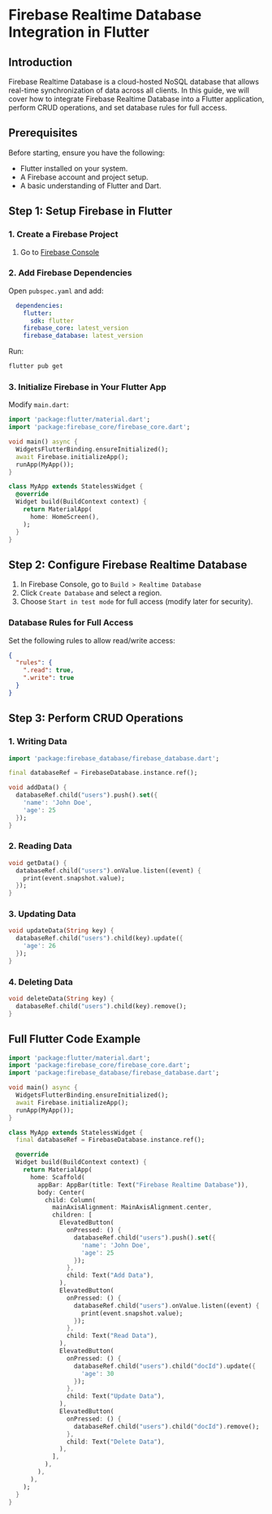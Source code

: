 # Firebase Realtime Database Integration in Flutter

## Introduction
Firebase Realtime Database is a cloud-hosted NoSQL database that allows real-time synchronization of data across all clients. In this guide, we will cover how to integrate Firebase Realtime Database into a Flutter application, perform CRUD operations, and set database rules for full access.

## Prerequisites
Before starting, ensure you have the following:
- Flutter installed on your system.
- A Firebase account and project setup.
- A basic understanding of Flutter and Dart.

## Step 1: Setup Firebase in Flutter

### 1. Create a Firebase Project
1. Go to [Firebase Console](https://console.firebase.google.com/)

### 2. Add Firebase Dependencies
Open `pubspec.yaml` and add:
```yaml
  dependencies:
    flutter:
      sdk: flutter
    firebase_core: latest_version
    firebase_database: latest_version
```
Run:
```sh
flutter pub get
```

### 3. Initialize Firebase in Your Flutter App
Modify `main.dart`:
```dart
import 'package:flutter/material.dart';
import 'package:firebase_core/firebase_core.dart';

void main() async {
  WidgetsFlutterBinding.ensureInitialized();
  await Firebase.initializeApp();
  runApp(MyApp());
}

class MyApp extends StatelessWidget {
  @override
  Widget build(BuildContext context) {
    return MaterialApp(
      home: HomeScreen(),
    );
  }
}
```

## Step 2: Configure Firebase Realtime Database

1. In Firebase Console, go to `Build > Realtime Database`
2. Click `Create Database` and select a region.
3. Choose `Start in test mode` for full access (modify later for security).

### Database Rules for Full Access
Set the following rules to allow read/write access:
```json
{
  "rules": {
    ".read": true,
    ".write": true
  }
}
```

## Step 3: Perform CRUD Operations

### 1. Writing Data
```dart
import 'package:firebase_database/firebase_database.dart';

final databaseRef = FirebaseDatabase.instance.ref();

void addData() {
  databaseRef.child("users").push().set({
    'name': 'John Doe',
    'age': 25
  });
}
```

### 2. Reading Data
```dart
void getData() {
  databaseRef.child("users").onValue.listen((event) {
    print(event.snapshot.value);
  });
}
```

### 3. Updating Data
```dart
void updateData(String key) {
  databaseRef.child("users").child(key).update({
    'age': 26
  });
}
```

### 4. Deleting Data
```dart
void deleteData(String key) {
  databaseRef.child("users").child(key).remove();
}
```

## Full Flutter Code Example
```dart
import 'package:flutter/material.dart';
import 'package:firebase_core/firebase_core.dart';
import 'package:firebase_database/firebase_database.dart';

void main() async {
  WidgetsFlutterBinding.ensureInitialized();
  await Firebase.initializeApp();
  runApp(MyApp());
}

class MyApp extends StatelessWidget {
  final databaseRef = FirebaseDatabase.instance.ref();

  @override
  Widget build(BuildContext context) {
    return MaterialApp(
      home: Scaffold(
        appBar: AppBar(title: Text("Firebase Realtime Database")),
        body: Center(
          child: Column(
            mainAxisAlignment: MainAxisAlignment.center,
            children: [
              ElevatedButton(
                onPressed: () {
                  databaseRef.child("users").push().set({
                    'name': 'John Doe',
                    'age': 25
                  });
                },
                child: Text("Add Data"),
              ),
              ElevatedButton(
                onPressed: () {
                  databaseRef.child("users").onValue.listen((event) {
                    print(event.snapshot.value);
                  });
                },
                child: Text("Read Data"),
              ),
              ElevatedButton(
                onPressed: () {
                  databaseRef.child("users").child("docId").update({
                    'age': 30
                  });
                },
                child: Text("Update Data"),
              ),
              ElevatedButton(
                onPressed: () {
                  databaseRef.child("users").child("docId").remove();
                },
                child: Text("Delete Data"),
              ),
            ],
          ),
        ),
      ),
    );
  }
}
```
